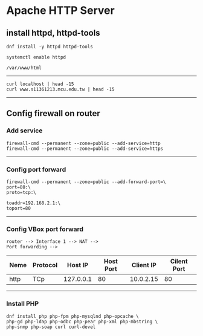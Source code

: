 # Apache HTTP Server
## install httpd, httpd-tools
`dnf install -y httpd httpd-tools`

`systemctl enable httpd`

`/var/www/html`

---

`curl localhost | head -15`  
`curl www.s11361213.mcu.edu.tw | head -15`

---

## Config firewall on router
### Add service
```
firewall-cmd --permanent --zone=public --add-service=http
firewall-cmd --permanent --zone=public --add-service=https
```

---

### Config port forward
```
firewall-cmd --permanent --zone=public --add-forward-port=\
port=80:\
proto=tcp:\

toaddr=192.168.2.1:\
toport=80
```

---

### Config VBox port forward
```
router --> Interface 1 --> NAT -->
Port forwarding -->
```
| Neme | Protocol | Host IP | Host Port | Client IP | Cilent Port |
| -- | -- | -- | -- | -- | -- |
| http | TCp | 127.0.0.1 | 80 | 10.0.2.15 | 80 |

---

### Install PHP
```
dnf install php php-fpm php-mysqlnd php-opcache \
php-gd php-ldap php-odbc php-pear php-xml php-mbstring \
php-snmp php-soap curl curl-devel
```